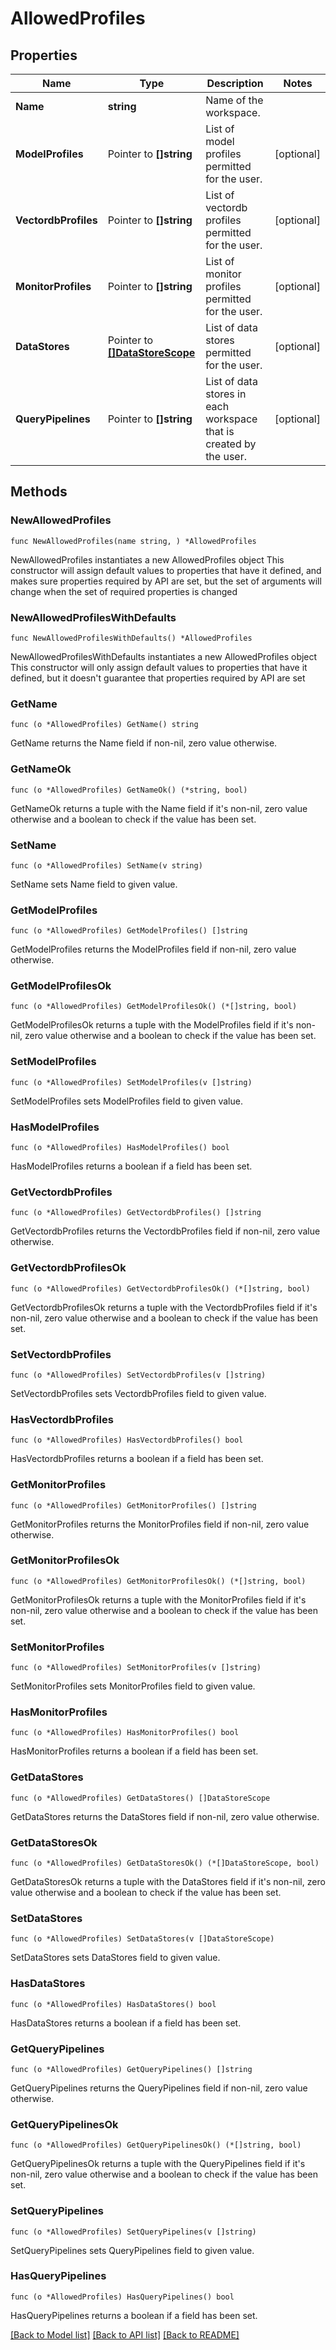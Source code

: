 # AllowedProfiles

## Properties

Name | Type | Description | Notes
------------ | ------------- | ------------- | -------------
**Name** | **string** | Name of the workspace. | 
**ModelProfiles** | Pointer to **[]string** | List of model profiles permitted for the user. | [optional] 
**VectordbProfiles** | Pointer to **[]string** | List of vectordb profiles permitted for the user. | [optional] 
**MonitorProfiles** | Pointer to **[]string** | List of monitor profiles permitted for the user. | [optional] 
**DataStores** | Pointer to [**[]DataStoreScope**](DataStoreScope.md) | List of data stores permitted for the user. | [optional] 
**QueryPipelines** | Pointer to **[]string** | List of data stores in each workspace that is created by the user. | [optional] 

## Methods

### NewAllowedProfiles

`func NewAllowedProfiles(name string, ) *AllowedProfiles`

NewAllowedProfiles instantiates a new AllowedProfiles object
This constructor will assign default values to properties that have it defined,
and makes sure properties required by API are set, but the set of arguments
will change when the set of required properties is changed

### NewAllowedProfilesWithDefaults

`func NewAllowedProfilesWithDefaults() *AllowedProfiles`

NewAllowedProfilesWithDefaults instantiates a new AllowedProfiles object
This constructor will only assign default values to properties that have it defined,
but it doesn't guarantee that properties required by API are set

### GetName

`func (o *AllowedProfiles) GetName() string`

GetName returns the Name field if non-nil, zero value otherwise.

### GetNameOk

`func (o *AllowedProfiles) GetNameOk() (*string, bool)`

GetNameOk returns a tuple with the Name field if it's non-nil, zero value otherwise
and a boolean to check if the value has been set.

### SetName

`func (o *AllowedProfiles) SetName(v string)`

SetName sets Name field to given value.


### GetModelProfiles

`func (o *AllowedProfiles) GetModelProfiles() []string`

GetModelProfiles returns the ModelProfiles field if non-nil, zero value otherwise.

### GetModelProfilesOk

`func (o *AllowedProfiles) GetModelProfilesOk() (*[]string, bool)`

GetModelProfilesOk returns a tuple with the ModelProfiles field if it's non-nil, zero value otherwise
and a boolean to check if the value has been set.

### SetModelProfiles

`func (o *AllowedProfiles) SetModelProfiles(v []string)`

SetModelProfiles sets ModelProfiles field to given value.

### HasModelProfiles

`func (o *AllowedProfiles) HasModelProfiles() bool`

HasModelProfiles returns a boolean if a field has been set.

### GetVectordbProfiles

`func (o *AllowedProfiles) GetVectordbProfiles() []string`

GetVectordbProfiles returns the VectordbProfiles field if non-nil, zero value otherwise.

### GetVectordbProfilesOk

`func (o *AllowedProfiles) GetVectordbProfilesOk() (*[]string, bool)`

GetVectordbProfilesOk returns a tuple with the VectordbProfiles field if it's non-nil, zero value otherwise
and a boolean to check if the value has been set.

### SetVectordbProfiles

`func (o *AllowedProfiles) SetVectordbProfiles(v []string)`

SetVectordbProfiles sets VectordbProfiles field to given value.

### HasVectordbProfiles

`func (o *AllowedProfiles) HasVectordbProfiles() bool`

HasVectordbProfiles returns a boolean if a field has been set.

### GetMonitorProfiles

`func (o *AllowedProfiles) GetMonitorProfiles() []string`

GetMonitorProfiles returns the MonitorProfiles field if non-nil, zero value otherwise.

### GetMonitorProfilesOk

`func (o *AllowedProfiles) GetMonitorProfilesOk() (*[]string, bool)`

GetMonitorProfilesOk returns a tuple with the MonitorProfiles field if it's non-nil, zero value otherwise
and a boolean to check if the value has been set.

### SetMonitorProfiles

`func (o *AllowedProfiles) SetMonitorProfiles(v []string)`

SetMonitorProfiles sets MonitorProfiles field to given value.

### HasMonitorProfiles

`func (o *AllowedProfiles) HasMonitorProfiles() bool`

HasMonitorProfiles returns a boolean if a field has been set.

### GetDataStores

`func (o *AllowedProfiles) GetDataStores() []DataStoreScope`

GetDataStores returns the DataStores field if non-nil, zero value otherwise.

### GetDataStoresOk

`func (o *AllowedProfiles) GetDataStoresOk() (*[]DataStoreScope, bool)`

GetDataStoresOk returns a tuple with the DataStores field if it's non-nil, zero value otherwise
and a boolean to check if the value has been set.

### SetDataStores

`func (o *AllowedProfiles) SetDataStores(v []DataStoreScope)`

SetDataStores sets DataStores field to given value.

### HasDataStores

`func (o *AllowedProfiles) HasDataStores() bool`

HasDataStores returns a boolean if a field has been set.

### GetQueryPipelines

`func (o *AllowedProfiles) GetQueryPipelines() []string`

GetQueryPipelines returns the QueryPipelines field if non-nil, zero value otherwise.

### GetQueryPipelinesOk

`func (o *AllowedProfiles) GetQueryPipelinesOk() (*[]string, bool)`

GetQueryPipelinesOk returns a tuple with the QueryPipelines field if it's non-nil, zero value otherwise
and a boolean to check if the value has been set.

### SetQueryPipelines

`func (o *AllowedProfiles) SetQueryPipelines(v []string)`

SetQueryPipelines sets QueryPipelines field to given value.

### HasQueryPipelines

`func (o *AllowedProfiles) HasQueryPipelines() bool`

HasQueryPipelines returns a boolean if a field has been set.


[[Back to Model list]](../README.md#documentation-for-models) [[Back to API list]](../README.md#documentation-for-api-endpoints) [[Back to README]](../README.md)


